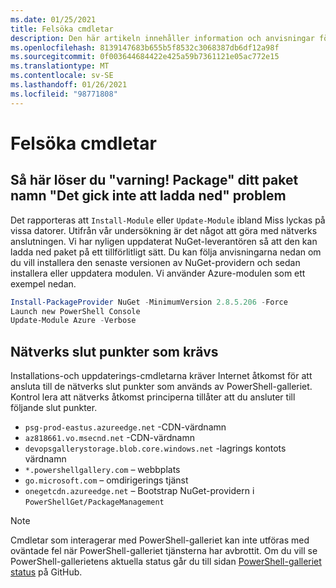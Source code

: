 ```yaml
---
ms.date: 01/25/2021
title: Felsöka cmdletar
description: Den här artikeln innehåller information och anvisningar för fel sökning av fel med hjälp av PowerShell-galleriet
ms.openlocfilehash: 8139147683b655b5f8532c3068387db6df12a98f
ms.sourcegitcommit: 0f003644684422e425a59b7361121e05ac772e15
ms.translationtype: MT
ms.contentlocale: sv-SE
ms.lasthandoff: 01/26/2021
ms.locfileid: "98771808"
---
```

# <a name="troubleshooting-cmdlets"></a>Felsöka cmdletar

## <a name="how-to-resolve-warning-package-your-package-name-failed-to-download-issue"></a>Så här löser du "varning! Package" ditt paket namn "Det gick inte att ladda ned" problem

Det rapporteras att `Install-Module` eller `Update-Module` ibland Miss lyckas på vissa datorer. Utifrån vår undersökning är det något att göra med nätverks anslutningen. Vi har nyligen uppdaterat NuGet-leverantören så att den kan ladda ned paket på ett tillförlitligt sätt. Du kan följa anvisningarna nedan om du vill installera den senaste versionen av NuGet-providern och sedan installera eller uppdatera modulen. Vi använder Azure-modulen som ett exempel nedan.

```powershell
Install-PackageProvider NuGet -MinimumVersion 2.8.5.206 -Force
Launch new PowerShell Console
Update-Module Azure -Verbose
```

## <a name="required-network-endpoints"></a>Nätverks slut punkter som krävs

Installations-och uppdaterings-cmdletarna kräver Internet åtkomst för att ansluta till de nätverks slut punkter som används av PowerShell-galleriet. Kontrol lera att nätverks åtkomst principerna tillåter att du ansluter till följande slut punkter.

- `psg-prod-eastus.azureedge.net` -CDN-värdnamn
- `az818661.vo.msecnd.net` -CDN-värdnamn
- `devopsgallerystorage.blob.core.windows.net` -lagrings kontots värdnamn
- `*.powershellgallery.com` – webbplats
- `go.microsoft.com` – omdirigerings tjänst
- `onegetcdn.azureedge.net` – Bootstrap NuGet-providern i `PowerShellGet/PackageManagement`

> [!NOTE]
> Cmdletar som interagerar med PowerShell-galleriet kan inte utföras med oväntade fel när PowerShell-galleriet tjänsterna har avbrottit. Om du vill se PowerShell-gallerietens aktuella status går du till sidan [PowerShell-galleriet status](https://github.com/PowerShell/PowerShellGallery/blob/master/psgallery_status.md) på GitHub.
